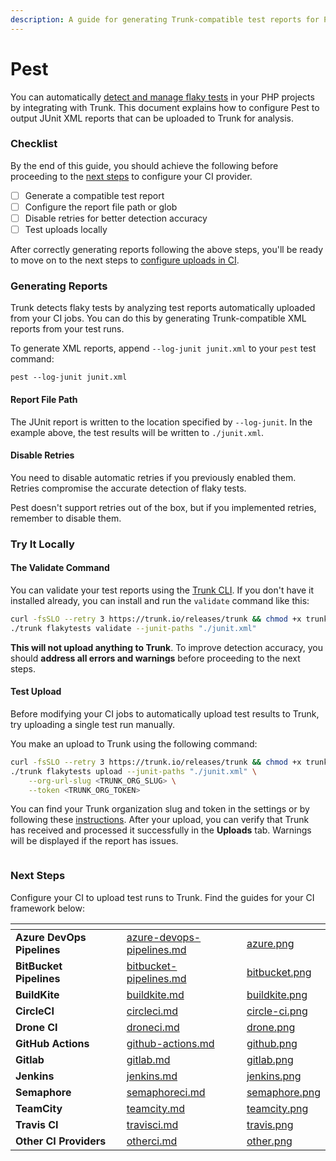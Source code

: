 ```yaml
---
description: A guide for generating Trunk-compatible test reports for Pest
---
```


# Pest

You can automatically [detect and manage flaky tests](../../detection.md) in your PHP projects by integrating with Trunk. This document explains how to configure Pest to output JUnit XML reports that can be uploaded to Trunk for analysis.

### Checklist

By the end of this guide, you should achieve the following before proceeding to the [next steps](pest.md#next-step) to configure your CI provider.

* [ ] Generate a compatible test report
* [ ] Configure the report file path or glob
* [ ] Disable retries for better detection accuracy
* [ ] Test uploads locally

After correctly generating reports following the above steps, you'll be ready to move on to the next steps to [configure uploads in CI](../ci-providers/).

### Generating Reports

Trunk detects flaky tests by analyzing test reports automatically uploaded from your CI jobs. You can do this by generating Trunk-compatible XML reports from your test runs.

To generate XML reports, append `--log-junit junit.xml` to your `pest` test command:

```undefined
pest --log-junit junit.xml
```

#### Report File Path

The JUnit report is written to the location specified by `--log-junit`. In the example above, the test results will be written to `./junit.xml`.

#### Disable Retries

You need to disable automatic retries if you previously enabled them. Retries compromise the accurate detection of flaky tests.

Pest doesn't support retries out of the box, but if you implemented retries, remember to disable them.

### Try It Locally

#### **The Validate Command**

You can validate your test reports using the [Trunk CLI](../../uploader.md). If you don't have it installed already, you can install and run the `validate` command like this:

```sh
curl -fsSLO --retry 3 https://trunk.io/releases/trunk && chmod +x trunk
./trunk flakytests validate --junit-paths "./junit.xml"
```

**This will not upload anything to Trunk**. To improve detection accuracy, you should **address all errors and warnings** before proceeding to the next steps.

#### Test Upload

Before modifying your CI jobs to automatically upload test results to Trunk, try uploading a single test run manually.

You make an upload to Trunk using the following command:

```sh
curl -fsSLO --retry 3 https://trunk.io/releases/trunk && chmod +x trunk
./trunk flakytests upload --junit-paths "./junit.xml" \
    --org-url-slug <TRUNK_ORG_SLUG> \
    --token <TRUNK_ORG_TOKEN>
```

You can find your Trunk organization slug and token in the settings or by following these [instructions](https://docs.trunk.io/flaky-tests/get-started/ci-providers/otherci#id-1.-store-a-trunk_token-secret-in-your-ci-system). After your upload, you can verify that Trunk has received and processed it successfully in the **Uploads** tab. Warnings will be displayed if the report has issues.

<figure><picture><source srcset="../../../.gitbook/assets/uploads-dark.png" media="(prefers-color-scheme: dark)"><img src="../../../.gitbook/assets/uploads-light.png" alt=""></picture><figcaption></figcaption></figure>

### Next Steps

Configure your CI to upload test runs to Trunk. Find the guides for your CI framework below:

<table data-view="cards" data-full-width="false"><thead><tr><th></th><th data-hidden></th><th data-hidden data-card-target data-type="content-ref"></th><th data-hidden data-card-cover data-type="files"></th></tr></thead><tbody><tr><td><strong>Azure DevOps Pipelines</strong></td><td></td><td><a href="../ci-providers/azure-devops-pipelines.md">azure-devops-pipelines.md</a></td><td><a href="../../../.gitbook/assets/azure.png">azure.png</a></td></tr><tr><td><strong>BitBucket Pipelines</strong></td><td></td><td><a href="../ci-providers/bitbucket-pipelines.md">bitbucket-pipelines.md</a></td><td><a href="../../../.gitbook/assets/bitbucket.png">bitbucket.png</a></td></tr><tr><td><strong>BuildKite</strong></td><td></td><td><a href="../ci-providers/buildkite.md">buildkite.md</a></td><td><a href="../../../.gitbook/assets/buildkite.png">buildkite.png</a></td></tr><tr><td><strong>CircleCI</strong></td><td></td><td><a href="../ci-providers/circleci.md">circleci.md</a></td><td><a href="../../../.gitbook/assets/circle-ci.png">circle-ci.png</a></td></tr><tr><td><strong>Drone CI</strong></td><td></td><td><a href="../ci-providers/droneci.md">droneci.md</a></td><td><a href="../../../.gitbook/assets/drone.png">drone.png</a></td></tr><tr><td><strong>GitHub Actions</strong></td><td></td><td><a href="../ci-providers/github-actions.md">github-actions.md</a></td><td><a href="../../../.gitbook/assets/github.png">github.png</a></td></tr><tr><td><strong>Gitlab</strong></td><td></td><td><a href="../ci-providers/gitlab.md">gitlab.md</a></td><td><a href="../../../.gitbook/assets/gitlab.png">gitlab.png</a></td></tr><tr><td><strong>Jenkins</strong></td><td></td><td><a href="../ci-providers/jenkins.md">jenkins.md</a></td><td><a href="../../../.gitbook/assets/jenkins.png">jenkins.png</a></td></tr><tr><td><strong>Semaphore</strong></td><td></td><td><a href="../ci-providers/semaphoreci.md">semaphoreci.md</a></td><td><a href="../../../.gitbook/assets/semaphore.png">semaphore.png</a></td></tr><tr><td><strong>TeamCity</strong></td><td></td><td><a href="../ci-providers/teamcity.md">teamcity.md</a></td><td><a href="../../../.gitbook/assets/teamcity.png">teamcity.png</a></td></tr><tr><td><strong>Travis CI</strong></td><td></td><td><a href="../ci-providers/travisci.md">travisci.md</a></td><td><a href="../../../.gitbook/assets/travis.png">travis.png</a></td></tr><tr><td><strong>Other CI Providers</strong></td><td></td><td><a href="../ci-providers/otherci.md">otherci.md</a></td><td><a href="../../../.gitbook/assets/other.png">other.png</a></td></tr></tbody></table>

